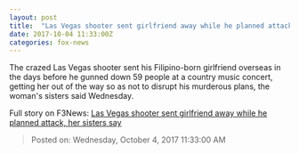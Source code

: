 ```yaml
---
layout: post
title:  "Las Vegas shooter sent girlfriend away while he planned attack, her sisters say"
date: 2017-10-04 11:33:00Z
categories: fox-news
---
```


The crazed Las Vegas shooter sent his Filipino-born girlfriend overseas in the days before he gunned down 59 people at a country music concert, getting her out of the way so as not to disrupt his murderous plans, the woman's sisters said Wednesday.


Full story on F3News: [Las Vegas shooter sent girlfriend away while he planned attack, her sisters say](http://www.f3nws.com/n/2XpmdC)

> Posted on: Wednesday, October 4, 2017 11:33:00 AM
